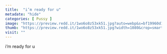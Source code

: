 ```yaml
---
title:  "i’m ready for u"
metadate: "hide"
categories: [ Pussy ]
image: "https://preview.redd.it/1wo6o8z53xk51.jpg?auto=webp&s=bf19960d1834d80843969d43715dcc9db506d9e1"
thumb: "https://preview.redd.it/1wo6o8z53xk51.jpg?width=1080&crop=smart&auto=webp&s=2b9b3002a7fd75543ed2ac4df866bca30c2e3515"
visit: ""
---
```

i’m ready for u
